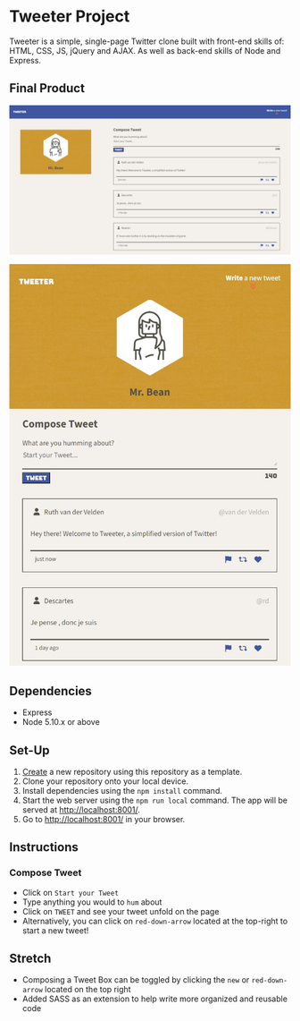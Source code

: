 # Tweeter Project

Tweeter is a simple, single-page Twitter clone built with front-end skills of: HTML, CSS, JS, jQuery and AJAX. As well as back-end skills of Node and Express.

## Final Product

!["Tweeter in Desktop Version"](https://github.com/rlitoncs/tweeter/blob/master/docs/tweeter-desktop.JPG?raw=true)

!["Tweeter in Mobile Version](https://github.com/rlitoncs/tweeter/blob/master/docs/tweeter-mobile.JPG?raw=true)

## Dependencies

- Express
- Node 5.10.x or above

## Set-Up

1. [Create](https://docs.github.com/en/repositories/creating-and-managing-repositories/creating-a-repository-from-a-template) a new repository using this repository as a template.
2. Clone your repository onto your local device.
3. Install dependencies using the `npm install` command.
3. Start the web server using the `npm run local` command. The app will be served at <http://localhost:8001/>.
4. Go to <http://localhost:8001/> in your browser.

## Instructions

### Compose Tweet
- Click on `Start your Tweet`
- Type anything you would to `hum` about
- Click on `TWEET` and see your tweet unfold on the page
- Alternatively, you can click on `red-down-arrow` located at the top-right to start a new tweet!

## Stretch
- Composing a Tweet Box can be toggled by clicking the `new` or `red-down-arrow` located on the top right
- Added SASS as an extension to help write more organized and reusable code 
